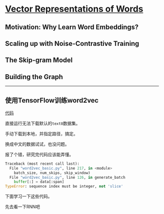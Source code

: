 # [Vector Representations of Words](https://www.tensorflow.org/tutorials/word2vec)

## Motivation: Why Learn Word Embeddings?


## Scaling up with Noise-Contrastive Training


## The Skip-gram Model


## Building the Graph

-------------------------

## 使用TensorFlow训练word2vec

[代码](https://github.com/tensorflow/tensorflow/blob/r1.4/tensorflow/examples/tutorials/word2vec/word2vec_basic.py)

直接运行无法下载默认的```text8```数据集。

手动下载到本地，并指定路径，搞定。

换成中文的数据试试，也没问题。

报了个错，研究完代码应该能弄懂。

```py
Traceback (most recent call last):
  File "word2vec_basic.py", line 217, in <module>
    batch_size, num_skips, skip_window)
  File "word2vec_basic.py", line 126, in generate_batch
    buffer[:] = data[:span]
TypeError: sequence index must be integer, not 'slice'
```

下面学习一下这些代码。

先去看一下RNN吧


